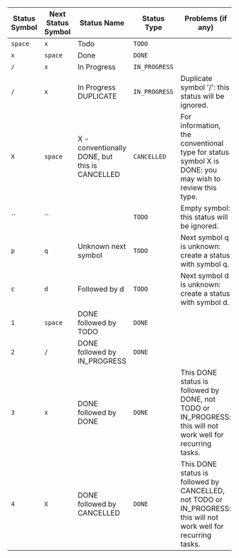 | Status Symbol | Next Status Symbol | Status Name | Status Type | Problems (if any) |
| ----- | ----- | ----- | ----- | ----- |
| `space` | `x` | Todo | `TODO` |  |
| `x` | `space` | Done | `DONE` |  |
| `/` | `x` | In Progress | `IN_PROGRESS` |  |
| `/` | `x` | In Progress DUPLICATE | `IN_PROGRESS` | Duplicate symbol '/': this status will be ignored. |
| `X` | `space` | X - conventionally DONE, but this is CANCELLED | `CANCELLED` | For information, the conventional type for status symbol X is DONE: you may wish to review this type. |
| `` | `` |  | `TODO` | Empty symbol: this status will be ignored. |
| `p` | `q` | Unknown next symbol | `TODO` | Next symbol q is unknown: create a status with symbol q. |
| `c` | `d` | Followed by d | `TODO` | Next symbol d is unknown: create a status with symbol d. |
| `1` | `space` | DONE followed by TODO | `DONE` |  |
| `2` | `/` | DONE followed by IN_PROGRESS | `DONE` |  |
| `3` | `x` | DONE followed by DONE | `DONE` | This DONE status is followed by DONE, not TODO or IN_PROGRESS: this will not work well for recurring tasks. |
| `4` | `X` | DONE followed by CANCELLED | `DONE` | This DONE status is followed by CANCELLED, not TODO or IN_PROGRESS: this will not work well for recurring tasks. |
